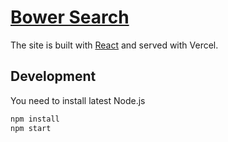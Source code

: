 # [Bower Search](https://bower-mimics.vercel.app)

The site is built with [React](https://reactjs.org) and served with Vercel.

## Development

You need to install latest Node.js

```bash
npm install
npm start
```
